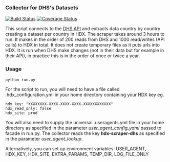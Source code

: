### Collector for DHS's Datasets
[![Build Status](https://travis-ci.org/OCHA-DAP/hdx-scraper-dhs.svg?branch=master&ts=1)](https://travis-ci.org/OCHA-DAP/hdx-scraper-dhs) [![Coverage Status](https://coveralls.io/repos/github/OCHA-DAP/hdx-scraper-dhs/badge.svg?branch=master&ts=1)](https://coveralls.io/github/OCHA-DAP/hdx-scraper-dhs?branch=master)

This script connects to the [DHS API](http://api.dhsprogram.com/#/api-data.cfm) and extracts data country by country creating a dataset per country in HDX. The scraper takes around 3 hours to run. It makes in the order of 200 reads from DHS and 1000 read/writes (API calls) to HDX in total. It does not create temporary files as it puts urls into HDX. It is run when DHS make changes (not in their data but for example in their API), in practice this is in the order of once or twice a year. 


### Usage

    python run.py

For the script to run, you will need to have a file called .hdx_configuration.yml in your home directory containing your HDX key eg.

    hdx_key: "XXXXXXXX-XXXX-XXXX-XXXX-XXXXXXXXXXXX"
    hdx_read_only: false
    hdx_site: prod
    
 You will also need to supply the universal .useragents.yml file in your home directory as specified in the parameter *user_agent_config_yaml* passed to facade in run.py. The collector reads the key **hdx-scraper-dhs** as specified in the parameter *user_agent_lookup*.
 
 Alternatively, you can set up environment variables: USER_AGENT, HDX_KEY, HDX_SITE, EXTRA_PARAMS, TEMP_DIR, LOG_FILE_ONLY